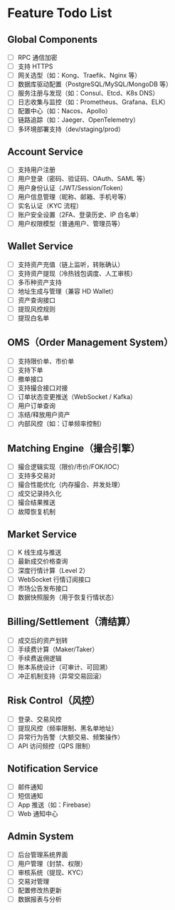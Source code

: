 # Feature Todo List

## Global Components

- [ ] RPC 通信加密
- [ ] 支持 HTTPS
- [ ] 网关选型（如：Kong、Traefik、Nginx 等）
- [ ] 数据库驱动配置（PostgreSQL/MySQL/MongoDB 等）
- [ ] 服务注册与发现（如：Consul、Etcd、K8s DNS）
- [ ] 日志收集与监控（如：Prometheus、Grafana、ELK）
- [ ] 配置中心（如：Nacos、Apollo）
- [ ] 链路追踪（如：Jaeger、OpenTelemetry）
- [ ] 多环境部署支持（dev/staging/prod）

## Account Service

- [ ] 支持用户注册
- [ ] 用户登录（密码、验证码、OAuth、SAML 等）
- [ ] 用户身份认证（JWT/Session/Token）
- [ ] 用户信息管理（昵称、邮箱、手机号等）
- [ ] 实名认证（KYC 流程）
- [ ] 账户安全设置（2FA、登录历史、IP 白名单）
- [ ] 用户权限模型（普通用户、管理员等）

## Wallet Service

- [ ] 支持资产充值（链上监听，转账确认）
- [ ] 支持资产提现（冷热钱包调度、人工审核）
- [ ] 多币种资产支持
- [ ] 地址生成与管理（兼容 HD Wallet）
- [ ] 资产查询接口
- [ ] 提现风控规则
- [ ] 提现白名单

## OMS（Order Management System）

- [ ] 支持限价单、市价单
- [ ] 支持下单
- [ ] 撤单接口
- [ ] 支持撮合接口对接
- [ ] 订单状态变更推送（WebSocket / Kafka）
- [ ] 用户订单查询
- [ ] 冻结/释放用户资产
- [ ] 内部风控（如：订单频率控制）

## Matching Engine（撮合引擎）

- [ ] 撮合逻辑实现（限价/市价/FOK/IOC）
- [ ] 支持多交易对
- [ ] 撮合性能优化（内存撮合、并发处理）
- [ ] 成交记录持久化
- [ ] 撮合结果推送
- [ ] 故障恢复机制

## Market Service

- [ ] K 线生成与推送
- [ ] 最新成交价格查询
- [ ] 深度行情计算（Level 2）
- [ ] WebSocket 行情订阅接口
- [ ] 市场公告发布接口
- [ ] 数据快照服务（用于恢复行情状态）

## Billing/Settlement（清结算）

- [ ] 成交后的资产划转
- [ ] 手续费计算（Maker/Taker）
- [ ] 手续费返佣逻辑
- [ ] 账本系统设计（可审计、可回溯）
- [ ] 冲正机制支持（异常交易回滚）

## Risk Control（风控）

- [ ] 登录、交易风控
- [ ] 提现风控（频率限制、黑名单地址）
- [ ] 异常行为告警（大额交易、频繁操作）
- [ ] API 访问频控（QPS 限制）

## Notification Service

- [ ] 邮件通知
- [ ] 短信通知
- [ ] App 推送（如：Firebase）
- [ ] Web 通知中心

## Admin System

- [ ] 后台管理系统界面
- [ ] 用户管理（封禁、权限）
- [ ] 审核系统（提现、KYC）
- [ ] 交易对管理
- [ ] 配置修改热更新
- [ ] 数据报表与分析
